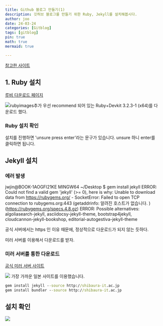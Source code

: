 ```yaml
---
title: Github 블로그 만들기(1)
description: 깃허브 블로그를 만들기 위한 Ruby, Jekyll를 설치해봅시다.
author: joo
date: 24-03-24
categories: [Gitblog]
tags: [gitblog]
pin: true
math: true
mermaid: true

---
```


[참고한 사이트](https://devpro.kr/posts/Github-%EB%B8%94%EB%A1%9C%EA%B7%B8-%EB%A7%8C%EB%93%A4%EA%B8%B0-(1)/)

## 1. Ruby 설치
[루비 다운로드 페이지](https://rubyinstaller.org/downloads/)<br>

![rubyimages추가]("img/gitblog/2024-03-23-16-08-34.png")
우선 recommend 되어 있는 Ruby+Devkit 3.2.3-1 (x64)를 다운로드 했다.

### Ruby 설치 확인
설치를 진행하면 'unsure press enter'라는 문구가 있습니다. unsure 하니 enter를 클릭하면 됩니다.

## JekyII 설치

### 에러 발생
jwjin@BOOK-1AOGFI21KE MINGW64 ~/Desktop
$ gem install jekyll
ERROR:  Could not find a valid gem 'jekyll' (>= 0), here is why:
          Unable to download data from https://rubygems.org/ - SocketError: Failed to open TCP connection to rubygems.org:443 (getaddrinfo: 알려진 호스트가 없습니다. ) (https://rubygems.org/specs.4.8.gz)
ERROR:  Possible alternatives: algoliasearch-jekyll, asciidocsy-jekyll-theme, bootstrap4jekyll, cloudcannon-jekyll-bookshop, editorial-autogestiva-jekyll-theme

공식 서버에서는 https 인 이유 때문에, 정상적으로 다운로드가 되지 않는 듯하다.

미러 서버를 이용해서 다운로드를 받자.

### 미러 서버를 통한 다운로드
[공식 미러 서버 사이트](https://www.ruby-lang.org/en/downloads/mirrors/)

![](img/gitblog/2024-03-23-16-34-00.png)
가장 가까운 일본 사이트를 이용했습니다.

```cmd
gem install jekyll --source http://shibaura-it.ac.jp
gem install bundler --source http://shibaura-it.ac.jp
```
## 설치 확인

![](img/gitblog/2024-03-23-16-38-50.png)